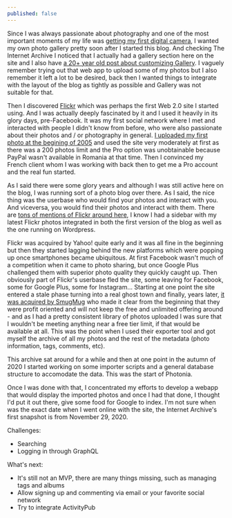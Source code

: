 ```yaml
---
published: false
---
```

Since I was always passionate about photography and one of the most important moments of my life was [getting my first digital camera](https://www.rusiczki.net/2012/05/17/aventuri-in-fotografia-digitala/), I wanted my own photo gallery pretty soon after I started this blog. And checking The Internet Archive I noticed that I actually had a gallery section here on the site and I also have [a 20+ year old post about customizing Gallery](https://www.rusiczki.net/2003/02/19/gallery/). I vaguely remember trying out that web app to upload some of my photos but I also remember it left a lot to be desired, back then I wanted things to integrate with the layout of the blog as tightly as possible and Gallery was not suitable for that.

Then I discovered [Flickr](https://www.flickr.com/) which was perhaps the first Web 2.0 site I started using. And I was actually deeply fascinated by it and I used it heavily in its glory days, pre-Facebook. It was my first social network where I met and interacted with people I didn't know from before, who were also passionate about their photos and / or photography in general. [I uploaded my first photo at the begining of 2005](https://photos.rusiczki.net/photos/4555559) and used the site very moderately at first as there was a 200 photos limit and the Pro option was unobtainable because PayPal wasn't available in Romania at that time. Then I convinced my French client whom I was working with back then to get me a Pro account and the real fun started.

As I said there were some glory years and although I was still active here on the blog, I was running sort of a photo blog over there. As I said, the nice thing was the userbase who would find your photos and interact with you. And viceversa, you would find their photos and interact with them. There are [tons of mentions of Flickr around here](https://www.rusiczki.net/search/?janosrusiczki%5Bquery%5D=flickr), I know I had a sidebar with my latest Flickr photos integrated in both the first version of the blog as well as the one running on Wordpress.

Flickr was acquired by Yahoo! quite early and it was all fine in the beginning but then they started lagging behind the new platforms which were popping up once smartphones became ubiquitous. At first Facebook wasn't much of a competition when it came to photo sharing, but once Google Plus challenged them with superior photo quality they quickly caught up. Then obviously part of Flickr's userbase fled the site, some leaving for Facebook, some for Google Plus, some for Instagram... Starting at one point the site entered a stale phase turning into a real ghost town and finally, years later, [it was acquired by SmugMug](https://techcrunch.com/2018/04/20/smugmug-acquires-flickr/) who made it clear from the beginning that they were profit oriented and will not keep the free and unlimited offering around - and as I had a pretty consistent library of photos uploaded I was sure that I wouldn't be meeting anything near a free tier limit, if that would be available at all. This was the point when I used their exporter tool and got myself the archive of all my photos and the rest of the metadata (photo information, tags, comments, etc).

This archive sat around for a while and then at one point in the autumn of 2020 I started working on some importer scripts and a general database structure to accomodate the data. This was the start of Photonia.

Once I was done with that, I concentrated my efforts to develop a webapp that would display the imported photos and once I had that done, I thought I'd put it out there, give some food for Google to index. I'm not sure when was the exact date when I went online with the site, the Internet Archive's first snapshot is from November 29, 2020.

Challenges:

- Searching
- Logging in through GraphQL

What's next:

- It's still not an MVP, there are many things missing, such as managing tags and albums
- Allow signing up and commenting via email or your favorite social network
- Try to integrate ActivityPub
